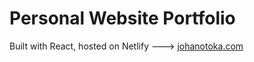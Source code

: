 # Personal Website Portfolio

Built with React, hosted on Netlify ---> [johanotoka.com](https://johanotoka.com/)
